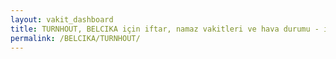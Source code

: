 ```yaml
---
layout: vakit_dashboard
title: TURNHOUT, BELCIKA için iftar, namaz vakitleri ve hava durumu - ilçe/eyalet seç
permalink: /BELCIKA/TURNHOUT/
---
```


<script type="text/javascript">
  var GLOBAL_COUNTRY = 'BELCIKA';
  var GLOBAL_CITY = 'TURNHOUT';
  var GLOBAL_STATE = '';
  var lat = 72;
  var lon = 21;
</script>
